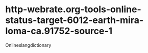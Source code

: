 # http-webrate.org-tools-online-status-target-6012-earth-mira-loma-ca.91752-source-1
Onlineslangdictionary
